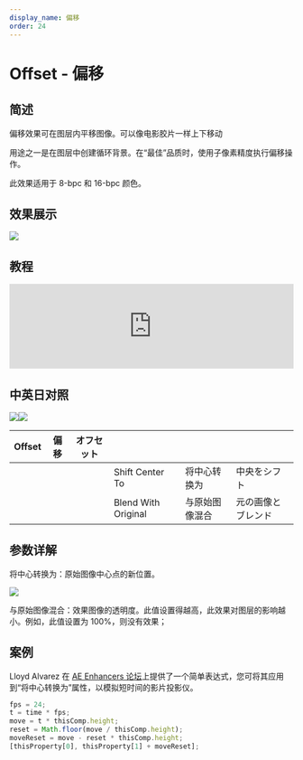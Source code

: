 ```yaml
---
display_name: 偏移
order: 24
---
```


# Offset - 偏移

## 简述

偏移效果可在图层内平移图像。可以像电影胶片一样上下移动

用途之一是在图层中创建循环背景。在“最佳”品质时，使用子像素精度执行偏移操作。

此效果适用于 8-bpc 和 16-bpc 颜色。

## 效果展示

![](https://cdn.yuelili.com/20211212150544.png)

## 教程

<iframe src="https://player.bilibili.com/player.html?bvid=BV1e34y1X7Vj&page=2&high_quality=1" width="100%" allowfullscreen="allowfullscreen" frameborder="0"></iframe>

## 中英日对照

![](https://mir.yuelili.com/user/AE/effects/AE-Effects-Distort-Offset.png)![](https://mir.yuelili.com/user/AE/effects/AE-Effects-Distort-Offset_cn.png)

| Offset | 偏移 | オフセット |                     |                |                    |
| ------ | ---- | ---------- | ------------------- | -------------- | ------------------ |
|        |      |            | Shift Center To     | 将中心转换为   | 中央をシフト       |
|        |      |            | Blend With Original | 与原始图像混合 | 元の画像とブレンド |

## 参数详解

将中心转换为：原始图像中心点的新位置。

![](https://cdn.yuelili.com/20211223020720.png)

与原始图像混合：效果图像的透明度。此值设置得越高，此效果对图层的影响越小。例如，此值设置为 100%，则没有效果；

## 案例

Lloyd Alvarez 在 [AE Enhancers
论坛](https://www.adobe.com/go/learn_ae_lloydoffsetprojector_cn)上提供了一个简单表达式，您可将其应用到“将中心转换为”属性，以模拟短时间的影片投影仪。

```javascript
fps = 24;
t = time * fps;
move = t * thisComp.height;
reset = Math.floor(move / thisComp.height);
moveReset = move - reset * thisComp.height;
[thisProperty[0], thisProperty[1] + moveReset];
```
